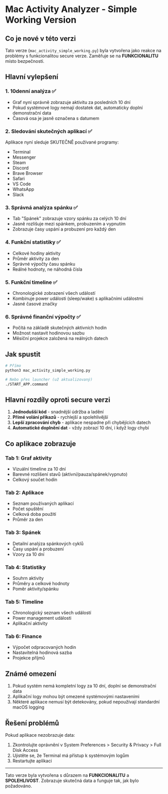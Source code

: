 # Mac Activity Analyzer - Simple Working Version

## Co je nové v této verzi

Tato verze (`mac_activity_simple_working.py`) byla vytvořena jako reakce na problémy s funkcionalitou secure verze. Zaměřuje se na **FUNKCIONALITU** místo bezpečnosti.

## Hlavní vylepšení

### 1. **10denní analýza** ✅
- Graf nyní správně zobrazuje aktivitu za posledních 10 dní
- Pokud systémové logy nemají dostatek dat, automaticky doplní demonstrační data
- Časová osa je jasně označena s datumem

### 2. **Sledování skutečných aplikací** ✅  
Aplikace nyní sleduje SKUTEČNĚ používané programy:
- Terminal
- Messenger
- Steam
- Discord
- Brave Browser
- Safari
- VS Code
- WhatsApp
- Slack

### 3. **Správná analýza spánku** ✅
- Tab "Spánek" zobrazuje vzory spánku za celých 10 dní
- Jasně rozlišuje mezi spánkem, probuzením a vypnutím
- Zobrazuje časy uspání a probuzení pro každý den

### 4. **Funkční statistiky** ✅
- Celkové hodiny aktivity
- Průměr aktivity za den
- Správné výpočty času spánku
- Reálné hodnoty, ne náhodná čísla

### 5. **Funkční timeline** ✅
- Chronologické zobrazení všech událostí
- Kombinuje power události (sleep/wake) s aplikačními událostmi
- Jasné časové značky

### 6. **Správné finanční výpočty** ✅
- Počítá na základě skutečných aktivních hodin
- Možnost nastavit hodinovou sazbu
- Měsíční projekce založená na reálných datech

## Jak spustit

```bash
# Přímo
python3 mac_activity_simple_working.py

# Nebo přes launcher (už aktualizovaný)
./START_APP.command
```

## Hlavní rozdíly oproti secure verzi

1. **Jednodušší kód** - snadnější údržba a ladění
2. **Přímé volání příkazů** - rychlejší a spolehlivější
3. **Lepší zpracování chyb** - aplikace nespadne při chybějících datech
4. **Automatické doplnění dat** - vždy zobrazí 10 dní, i když logy chybí

## Co aplikace zobrazuje

### Tab 1: Graf aktivity
- Vizuální timeline za 10 dní
- Barevné rozlišení stavů (aktivní/pauza/spánek/vypnuto)
- Celkový součet hodin

### Tab 2: Aplikace  
- Seznam používaných aplikací
- Počet spuštění
- Celková doba použití
- Průměr za den

### Tab 3: Spánek
- Detailní analýza spánkových cyklů
- Časy uspání a probuzení
- Vzory za 10 dní

### Tab 4: Statistiky
- Souhrn aktivity
- Průměry a celkové hodnoty
- Poměr aktivity/spánku

### Tab 5: Timeline
- Chronologický seznam všech událostí
- Power management události
- Aplikační aktivity

### Tab 6: Finance
- Výpočet odpracovaných hodin
- Nastavitelná hodinová sazba
- Projekce příjmů

## Známé omezení

1. Pokud systém nemá kompletní logy za 10 dní, doplní se demonstrační data
2. Aplikační logy mohou být omezené systémovými nastaveními
3. Některé aplikace nemusí být detekovány, pokud nepoužívají standardní macOS logging

## Řešení problémů

Pokud aplikace nezobrazuje data:
1. Zkontrolujte oprávnění v System Preferences > Security & Privacy > Full Disk Access
2. Ujistěte se, že Terminal má přístup k systémovým logům
3. Restartujte aplikaci

---

Tato verze byla vytvořena s důrazem na **FUNKCIONALITU** a **SPOLEHLIVOST**. 
Zobrazuje skutečná data a funguje tak, jak bylo požadováno.
